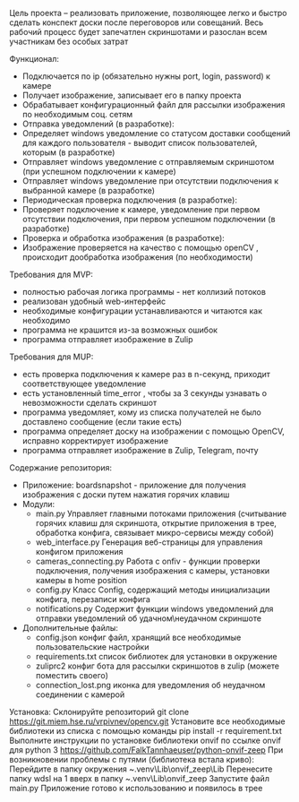 Цель проекта – реализовать приложение, позволяющее легко и быстро сделать конспект доски после переговоров или совещаний. Весь рабочий процесс будет запечатлен скриншотами и разослан всем участникам без особых затрат


Функционал:
- Подключается по ip (обязательно нужны port, login, password) к камере
- Получает изображение, записывает его в папку проекта
- Обрабатывает конфигурационный файл для рассылки изображения по необходимым соц. сетям
- Отправка уведомлений (в разработке):
- Определяет windows уведомление со статусом доставки сообщений для каждого пользователя - выводит список пользователей, которым (в разработке) 
- Отправляет windows уведомление с отправляемым скриншотом (при успешном подключении к камере)
- Отправляет windows уведомление при отсутствии подключения к выбранной камере (в разработке)
- Периодическая проверка подключения (в разработке): 
- Проверяет подключение к камере, уведомление при первом отсутствии подключения, при первом успешном подключении (в разработке)
- Проверка и обработка изображения (в разработке):
- Изображение проверяется на качество с помощью openCV , происходит дообработка изображения (по необходимости)


Требования для MVP:
- полностью рабочая логика программы - нет коллизий потоков
- реализован удобный web-интерфейс
- необходимые конфигурации устанавливаются и читаются как необходимо
- программа не крашится из-за возможных ошибок
- программа отправляет изображение в Zulip

Требования для MUP:
- есть проверка подключения к камере раз в n-секунд, приходит соответствующее уведомление
- есть установленный time_error , чтобы за 3 секунды узнавать о невозможности сделать скриншот
- программа уведомляет, кому из списка получателей не было доставлено сообщение (если такие есть)
- программа определяет доску на изображении с помощью OpenCV, исправно корректирует изображение
- программа отправляет изображение в Zulip, Telegram, почту

Содержание репозитория:
- Приложение:
     boardsnapshot - приложение для получения изображения с доски путем нажатия горячих клавиш
- Модули:
     - main.py
     Управляет главными потоками приложения (считывание горячих клавиш для скриншота, открытие приложения в трее, обработка конфига, связывает микро-сервисы между 
     собой) 
    - web_interface.py
      Генерация веб-страницы для управления конфигом приложения
    - cameras_connecting.py
      Работа с onfiv - функции проверки подключения, получения изображения с камеры, установки камеры в home position
    - config.py
      Класс Config, содержащий методы инициализации конфига, перезаписи конфига 
    - notifications.py
      Содержит функции windows уведомлений для отправки уведомлений об удачном\неудачном скриншоте 
- Дополнительные файлы:
  - config.json 
    конфиг файл, хранящий все необходимые пользовательские настройки
  - requirements.txt 
    список библиотек для установки в окружение
  - zuliprc2 
    конфиг бота для рассылки скриншотов в zulip (можете поместить своего)
  - connection_lost.png
    иконка для уведомления об неудачном соединении с камерой

Установка:
Cклонируйте репозиторий
 git clone https://git.miem.hse.ru/vrpivnev/opencv.git
Установите все необходимые библиотеки из списка с помощью команды
 pip install -r requirement.txt
Выполните инструкции по установке библиотеки onvif по ссылке
 onvif для python 3 https://github.com/FalkTannhaeuser/python-onvif-zeep
При возникновении проблемы с путями (библиотека встала криво):
 Перейдите в папку окружения ~\.venv\Lib\onvif_zeep\Lib
 Перенесите папку wdsl на 1 вверх в папку ~\.venv\Lib\onvif_zeep
Запустите файл main.py
Приложение готово к использованию и появилось в трее


